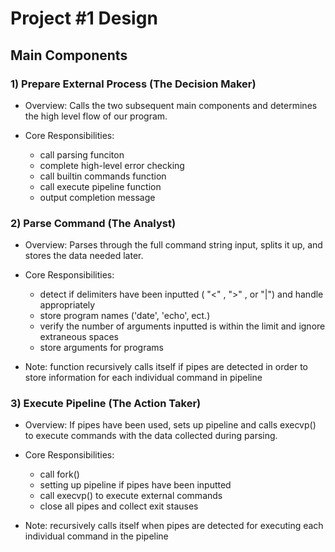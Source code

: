 # Project #1 Design

## Main Components

### 1) Prepare External Process (The Decision Maker)

- Overview: Calls the two subsequent main components and determines the high level flow of our program. 

- Core Responsibilities:

    - call parsing funciton
    - complete high-level error checking
    - call builtin commands function
    - call execute pipeline function
    - output completion message
 
### 2) Parse Command (The Analyst)

- Overview: Parses through the full command string input, splits it up, and stores the data needed later.

- Core Responsibilities:

    - detect if delimiters have been inputted ( "<" , ">" , or "|") and handle appropriately
    - store program names ('date', 'echo', ect.)
    - verify the number of arguments inputted is within the limit and ignore extraneous spaces
    - store arguments for programs

- Note: function recursively calls itself if pipes are detected in order to store information for each individual command in pipeline

### 3) Execute Pipeline (The Action Taker)

- Overview: If pipes have been used, sets up pipeline and calls execvp() to execute commands with the data collected during parsing.

- Core Responsibilities:

    - call fork()
    - setting up pipeline if pipes have been inputted
    - call execvp() to execute external commands
    - close all pipes and collect exit stauses

- Note: recursively calls itself when pipes are detected for executing each individual command in the pipeline